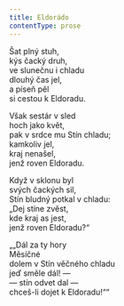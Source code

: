 ```yaml
---
title: Eldorádo
contentType: prose
---
```


<section>

Šat plný stuh,  
kýs čacký druh,  
ve slunečnu i chladu  
dlouhý čas jel,  
a píseň pěl  
si cestou k Eldoradu.

</section>

<section>

Však sestár v sled  
hoch jako květ,  
pak v srdce mu Stín chladu;  
kamkoliv jel,  
kraj nenašel,  
jenž roven Eldoradu.

</section>

<section>

Když v sklonu byl  
svých čackých sil,  
Stín bludný potkal v chladu:  
„Dej stíne zvěst,  
kde kraj as jest,  
jenž roven Eldoradu?“

</section>

<section>

„„Dál za ty hory  
Měsíčné  
dolem v Stín věčného chladu  
jeď směle dál! —  
— stín odvet dal —  
chceš-li dojet k Eldoradu!““

</section>
